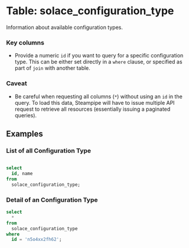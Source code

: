# Table: solace_configuration_type

Information about available configuration types.

### Key columns
- Provide a numeric `id` if you want to query for a specific configuration type. This can be either set directly in a `where` clause, or specified as part of `join` with another table.

### Caveat
- Be careful when requesting all columns (`*`) without using an `id` in the query. To load this data, Steampipe will have to issue multiple API request to retrieve all resources (essentially issuing a paginated queries).

## Examples

### List of all Configuration Type

```sql

select
  id, name
from
  solace_configuration_type;
```

### Detail of an Configuration Type

```sql
select
  *
from
  solace_configuration_type
where
  id = 'n5o4xx2fh62';
```
